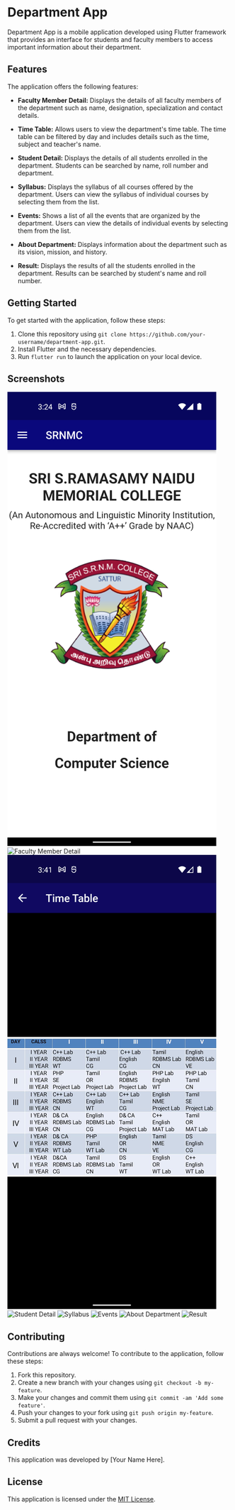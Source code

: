 # Department App

Department App is a mobile application developed using Flutter framework that provides an interface for students and faculty members to access important information about their department.

## Features

The application offers the following features:

- **Faculty Member Detail:** Displays the details of all faculty members of the department such as name, designation, specialization and contact details.

- **Time Table:** Allows users to view the department's time table. The time table can be filtered by day and includes details such as the time, subject and teacher's name.

- **Student Detail:** Displays the details of all students enrolled in the department. Students can be searched by name, roll number and department.

- **Syllabus:** Displays the syllabus of all courses offered by the department. Users can view the syllabus of individual courses by selecting them from the list.

- **Events:** Shows a list of all the events that are organized by the department. Users can view the details of individual events by selecting them from the list.

- **About Department:** Displays information about the department such as its vision, mission, and history.

- **Result:** Displays the results of all the students enrolled in the department. Results can be searched by student's name and roll number.

## Getting Started

To get started with the application, follow these steps:

1. Clone this repository using `git clone https://github.com/your-username/department-app.git`.
2. Install Flutter and the necessary dependencies.
3. Run `flutter run` to launch the application on your local device.

## Screenshots

![Home Page](screenshots/home1_page.png "Home Page")
![Faculty Member Detail](screenshots/faculty_detail.png "Faculty Member Detail")
![Time Table](screenshots/time_table.png "Time Table")
![Student Detail](screenshots/student_detail.png "Student Detail")
![Syllabus](screenshots/syllabus.png "Syllabus")
![Events](screenshots/events.png "Events")
![About Department](screenshots/about.png "About Department")
![Result](screenshots/result.png "Result")

## Contributing

Contributions are always welcome! To contribute to the application, follow these steps:

1. Fork this repository.
2. Create a new branch with your changes using `git checkout -b my-feature`.
3. Make your changes and commit them using `git commit -am 'Add some feature'`.
4. Push your changes to your fork using `git push origin my-feature`.
5. Submit a pull request with your changes.

## Credits

This application was developed by [Your Name Here].

## License

This application is licensed under the [MIT License](https://opensource.org/licenses/MIT).
